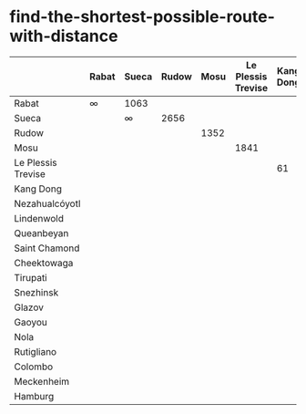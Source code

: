 # find-the-shortest-possible-route-with-distance
|       | Rabat | Sueca | Rudow | Mosu | Le Plessis Trevise |Kang Dong|Nezahualcóyotl|Lindenwold|Queanbeyan|Saint Chamond| Cheektowaga|Tirupati|Snezhinsk | Glazov | Gaoyou |Nola |Rutigliano| Colombo | Meckenheim | Hamburg|
| ----- | ----- | ----- | ----- |----- | ------------------ | ------- | ------------ |--------- |--------- | ----------- | ---------- | ------ | -------- |------- |------- |------|--------- | ------- | ---------- | ------ |
| Rabat |   ∞   | 1063  |       |      |
| Sueca |       |  ∞    | 2656  |      |
| Rudow |       |       |       | 1352 | 
| Mosu  |       |       |       |      | 1841 |
| Le Plessis Trevise ||||||61|
|Kang Dong||||||||1634|
|Nezahualcóyotl|||||||||151|
|Lindenwold|
|Queanbeyan|
|Saint Chamond|
|Cheektowaga|
|Tirupati|
|Snezhinsk |
|Glazov|
|Gaoyou |
|Nola |
|Rutigliano|
|Colombo |
|Meckenheim|
|Hamburg|

